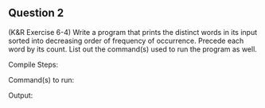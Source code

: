 ## Question 2

(K&R Exercise 6-4) Write a program that prints the distinct words in its input sorted into decreasing order of frequency of occurrence. Precede each word by its count. List out the command(s) used to run the program as well.

Compile Steps: 

Command(s) to run:

Output:
